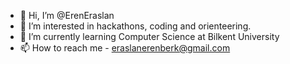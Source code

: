 - 👋 Hi, I’m @ErenEraslan
- 👀 I’m interested in hackathons, coding and orienteering.   
- 🌱 I’m currently learning Computer Science at Bilkent University
- 📫 How to reach me - eraslanerenberk@gmail.com

<!---
ErenEraslan/ErenEraslan is a ✨ special ✨ repository because its `README.md` (this file) appears on your GitHub profile.
You can click the Preview link to take a look at your changes.
--->
